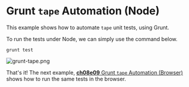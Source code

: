 # Grunt `tape` Automation (Node)

This example shows how to automate `tape` unit tests, using Grunt.

To run the tests under Node, we can simply use the command below.

```shell
grunt test
```

![grunt-tape.png][1]

That's it! The next example, [**ch08e09** Grunt `tape` Automation (Browser)][2] shows how to run the same tests in the browser.

[1]: https://raw.github.com/bevacqua/buildfirst/master/images/grunt-tape "Mind it!"
[2]: https://raw.github.com/bevacqua/buildfirst/master/ch08/09_grunt-tape-browser
